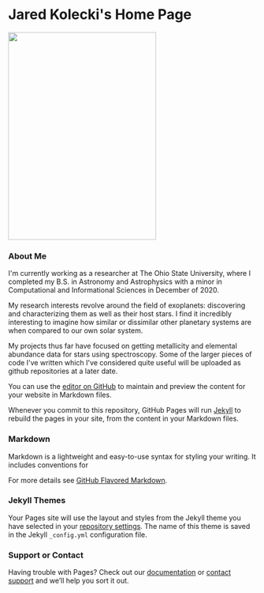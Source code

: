 # Jared Kolecki's Home Page


<img src="MyFirstPaper.png" width="300" height="420" alt="">

### About Me
I'm currently working as a researcher at The Ohio State University, where I completed my B.S. in Astronomy and Astrophysics with a minor in Computational and Informational Sciences in December of 2020.

My research interests revolve around the field of exoplanets: discovering and characterizing them as well as their host stars. I find it incredibly interesting to imagine how similar or dissimilar other planetary systems are when compared to our own solar system. 

My projects thus far have focused on getting metallicity and elemental abundance data for stars using spectroscopy. Some of the larger pieces of code I've written which I've considered quite useful will be uploaded as github repositories at a later date. 


You can use the [editor on GitHub](https://github.com/kolecki4/kolecki4.github.io/edit/main/index.md) to maintain and preview the content for your website in Markdown files.

Whenever you commit to this repository, GitHub Pages will run [Jekyll](https://jekyllrb.com/) to rebuild the pages in your site, from the content in your Markdown files.

### Markdown

Markdown is a lightweight and easy-to-use syntax for styling your writing. It includes conventions for


For more details see [GitHub Flavored Markdown](https://guides.github.com/features/mastering-markdown/).

### Jekyll Themes

Your Pages site will use the layout and styles from the Jekyll theme you have selected in your [repository settings](https://github.com/kolecki4/kolecki4.github.io/settings). The name of this theme is saved in the Jekyll `_config.yml` configuration file.

### Support or Contact

Having trouble with Pages? Check out our [documentation](https://docs.github.com/categories/github-pages-basics/) or [contact support](https://support.github.com/contact) and we’ll help you sort it out.
